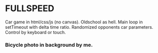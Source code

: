 # FULLSPEED

Car game in html/css/js (no canvas). 
Oldschool as hell.
Main loop in setTimeout with delta time ratio.
Randomized opponents car parameters.
Control by keyboard or touch.

### Bicycle photo in background by me.
